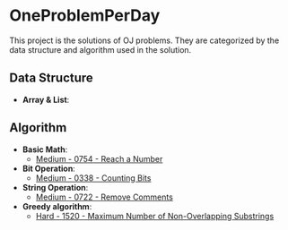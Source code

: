 # OneProblemPerDay

This project is the solutions of OJ problems.
They are categorized by the data structure and algorithm used in the solution.

## Data Structure

- **Array & List**:

## Algorithm

- **Basic Math**:
  - [Medium - 0754 - Reach a Number](.\LeetCode\Problem0754.cs)
- **Bit Operation**:
  - [Medium - 0338 - Counting Bits](.\LeetCode\Problem0338.cs)
- **String Operation**:
  - [Medium - 0722 - Remove Comments](.\LeetCode\Problem0722.cs)
- **Greedy algorithm**:
  - [Hard - 1520 - Maximum Number of Non-Overlapping Substrings](.\LeetCode\Problem1520.cs)
